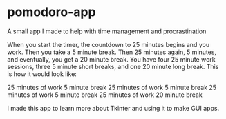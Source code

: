 # pomodoro-app
A small app I made to help with time management and procrastination

When you start the timer, the countdown to 25 minutes begins and you work. Then you take a 5 minute break. Then 25 minutes again, 5 minutes, and eventually, you get a 20 minute break. You have four 25 minute work sessions, three 5 minute short breaks, and one 20 minute long break. This is how it would look like:

25 minutes of work
5 minute break
25 minutes of work
5 minute break
25 minutes of work
5 minute break
25 minutes of work
20 minute break

I made this app to learn more about Tkinter and using it to make GUI apps.
